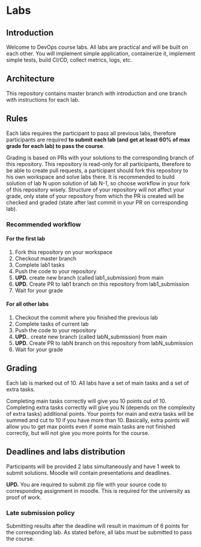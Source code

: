 # Labs

## Introduction

Welcome to DevOps course labs. All labs are practical and will be built on each other. You will implement simple application, containerize it, implement simple tests, build CI/CD, collect metrics, logs, etc.

## Architecture

This repository contains master branch with introduction and one branch with instructions for each lab. 

## Rules

Each labs requires the participant to pass all previous labs, therefore participants are required **to submit each lab (and get at least 60% of max grade for each lab) to pass the course**.

Grading is based on PRs with your solutions to the corresponding branch of this repository. This repository is read-only for all participants, therefore to be able to create pull requests, a participant should fork this repository to his own workspace and solve labs there. It is recommended to build solution of lab N upon solution of lab N-1, so choose workflow in your fork of this repository wisely. Structure of your repository will not affect your grade, only state of your repository from which the PR is created will be checked and graded (state after last commit in your PR on corresponding lab).

### Recommended workflow

#### For the first lab
1. Fork this repository on your workspace
2. Checkout master branch
3. Complete lab1 tasks
4. Push the code to your repository
5. **UPD.** create new branch (called lab1_submission) from main
6. **UPD.** Create PR to lab1 branch on this repository from lab1_submission
7. Wait for your grade

#### For all other labs
1. Checkout the commit where you finished the previous lab
2. Complete tasks of current lab
3. Push the code to your repository
4. **UPD.**. create new branch (called labN_submission) from main
5. **UPD.** Create PR to labN branch on this repository from labN_submission
6. Wait for your grade

## Grading 

Each lab is marked out of 10. All labs have a set of main tasks and a set of extra tasks. 

Completing main tasks correctly will give you 10 points out of 10. Completing extra tasks correctly will give you N (depends on the complexity of extra tasks) additional points. Your points for main and extra tasks will be summed and cut to 10 if you have more than 10. Basically, extra points will allow you to get max points even if some main tasks are not finished correctly, but will not give you more points for the course.

## Deadlines and labs distribution

Participants will be provided 2 labs simultaneously and have 1 week to submit solutions. Moodle will contain presentations and deadlines. 

**UPD.** You are required to submit zip file with your source code to corresponding assignment in moodle. This is required for the university as proof of work.

### Late submission policy

Submitting results after the deadline will result in maximum of 6 points for the corresponding lab. As stated before, all labs must be submitted to pass the course. 

